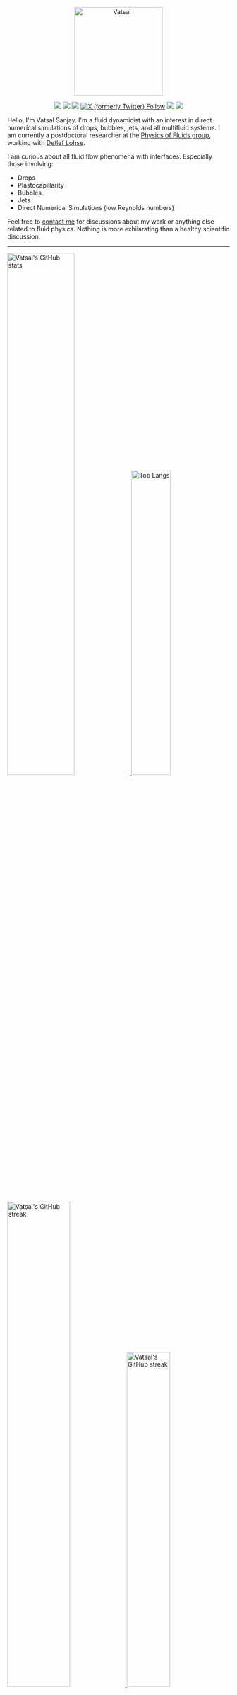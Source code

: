 <center>

[<img alt="Vatsal" width="200px" src="https://www.dropbox.com/s/dxyybgtblo8er6h/Logo_Vatsal_Vector.png?raw=1">](https://www.vatsalsanjay.com)

[<img src="https://img.shields.io/badge/googlescholar-4285F4?&style=for-the-badge&logo=googlescholar&logoColor=white">](https://scholar.google.com/citations?hl=en&user=67aQviYAAAAJ)
[<img src="https://img.shields.io/static/v1.svg?&style=for-the-badge&logo=ResearchGate&label=&message=ResearchGate&logoColor=white&color=green">](https://www.researchgate.net/profile/Vatsal-Sanjay-2)
[<img src="https://img.shields.io/badge/BlueSky-Profile-blue?&style=for-the-badge">](https://bsky.app/profile/vatsalsanjay.bsky.social)
[![X (formerly Twitter) Follow](https://img.shields.io/twitter/follow/VatsalSanjay?style=for-the-badge&link=https%3A%2F%2Ftwitter.com%2FVatsalSanjay)](https://twitter.com/VatsalSanjay)
[<img src="https://img.shields.io/badge/linkedin-0A66C2?&style=for-the-badge&logo=linkedin">](https://www.linkedin.com/in/vatsalsanjay/)
[<img src="https://img.shields.io/badge/orcid-A6CE39?&style=for-the-badge&logo=orcid&logoColor=white">](https://orcid.org/0000-0002-4293-6099)
</center>

Hello, I'm Vatsal Sanjay. I'm a fluid dynamicist with an interest in direct numerical simulations of drops, bubbles, jets, and all multifluid systems. I am currently a postdoctoral researcher at the [Physics of Fluids group](https://pof.tnw.utwente.nl), working with [Detlef Lohse](https://en.wikipedia.org/wiki/Detlef_Lohse). 

I am curious about all fluid flow phenomena with interfaces. Especially those involving:

- Drops
- Plastocapillarity
- Bubbles
- Jets
- Direct Numerical Simulations (low Reynolds numbers)

Feel free to [contact me](mailto:contact@vatsalsanjay.com) for discussions about my work or anything else related to fluid physics. Nothing is more exhilarating than a healthy scientific discussion.

<!-- ![Vatsal's GitHub stats](https://github-readme-stats-xi-wine-74.vercel.app/api?username=VatsalSy&show_icons=true&theme=vision-friendly-dark)

![Top Langs](https://github-readme-stats-xi-wine-74.vercel.app/api/top-langs/?username=VatsalSy&layout=compact&theme=vision-friendly-dark) -->

---

  <a href="https://github.com/VatsalSy" target="_blank">
    <picture>
      <source media="(prefers-color-scheme: dark)" srcset="https://cust-github-readme-stats.vercel.app/api?username=VatsalSy&show_icons=true&theme=vision-friendly-dark&rank_icon=github" width="55%" height="auto">
      <img alt="Vatsal's GitHub stats" src="https://cust-github-readme-stats.vercel.app/api?username=VatsalSy&show_icons=true&theme=solarized-light&hide_border=true&rank_icon=github" width="55%" height="auto">
    </picture>
  </a>
  <a href="https://github.com/VatsalSy" target="_blank">
    <picture>
      <source media="(prefers-color-scheme: dark)" srcset="https://cust-github-readme-stats.vercel.app/api/top-langs/?username=VatsalSy&layout=compact&theme=vision-friendly-dark" width="42%" height="auto">
      <img alt="Top Langs" src="https://cust-github-readme-stats.vercel.app/api/top-langs/?username=VatsalSy&layout=compact&theme=solarized-light&hide_border=true" width="42%" height="auto">
    </picture>
  </a>

  <a href="https://github.com/VatsalSy" target="_blank">
    <picture>
      <source media="(prefers-color-scheme: dark)" srcset="https://github-readme-streak-stats-delta-lovat.vercel.app/?user=VatsalSy&theme=vision-friendly-dark" width="53%" height="auto">
      <img alt="Vatsal's GitHub streak" src="https://github-readme-streak-stats-delta-lovat.vercel.app/?user=VatsalSy&theme=solarized-light&hide_border=true" width="53%" height="auto">
    </picture>
  </a>

  <a href="https://www.youtube.com/@VatsalSanjay" target="_blank">
    <picture>
      <source media="(prefers-color-scheme: dark)" srcset="https://cust-youtube-stats-card.vercel.app/api?channelid=UC-eTdHrAM_eQrWOtNLoT19w&theme=vision_friendly_dark&cache_seconds=0" width="44%" height="auto">
      <img alt="Vatsal's GitHub streak" src="https://cust-youtube-stats-card.vercel.app/api?channelid=UC-eTdHrAM_eQrWOtNLoT19w&theme=solarized_light&hide_border=true" width="44%" height="auto">
    </picture>
 </a>

---

### :zap: Recent Activity

<!--START_SECTION:activity-->
1. 🗣 Commented on [#1](https://github.com/comphy-lab/comphy-lab.github.io/issues/1#issuecomment-2600737925) in [comphy-lab/comphy-lab.github.io](https://github.com/comphy-lab/comphy-lab.github.io)
2. 🔒 Closed issue [#1](https://github.com/comphy-lab/comphy-lab.github.io/issues/1) in [comphy-lab/comphy-lab.github.io](https://github.com/comphy-lab/comphy-lab.github.io)
3. 🚀 Published release [Computational Fungal Dynamics (v1.0)](https://github.com/VatsalSy/hyphal-flow/releases/tag/v1.0) in [VatsalSy/hyphal-flow](https://github.com/VatsalSy/hyphal-flow)
4. 💪 Opened PR [#1](https://github.com/comphy-lab/DropImpact_viscoplastic_epsilonformulation/pull/1) in [comphy-lab/DropImpact_viscoplastic_epsilonformulation](https://github.com/comphy-lab/DropImpact_viscoplastic_epsilonformulation)
5. ❗ Opened issue [#3247](https://github.com/EclipseFdn/open-vsx.org/issues/3247) in [EclipseFdn/open-vsx.org](https://github.com/EclipseFdn/open-vsx.org)
<!--END_SECTION:activity-->
---

### Hi there 👋
<p align="left"> <img src="https://komarev.com/ghpvc/?username=VatsalSy&label=Profile%20views&color=orange&style=for-the-badge" alt="VatsalSy" /> </p>

---
### :zap: More statistics

<!--START_SECTION:github-stats-->
**My Total Overall Commits: 2064** 

**I'm an Early 🐤** 

```text
🌞 Morning                449 commits         █████░░░░░░░░░░░░░░░░░░░░   21.75 % 
🌆 Daytime                720 commits         █████████░░░░░░░░░░░░░░░░   34.88 % 
🌃 Evening                665 commits         ████████░░░░░░░░░░░░░░░░░   32.22 % 
🌙 Night                  230 commits         ███░░░░░░░░░░░░░░░░░░░░░░   11.14 % 
```
📅 **I'm Most Productive on Sunday** 

```text
Monday                   246 commits         ███░░░░░░░░░░░░░░░░░░░░░░   11.92 % 
Tuesday                  271 commits         ███░░░░░░░░░░░░░░░░░░░░░░   13.13 % 
Wednesday                248 commits         ███░░░░░░░░░░░░░░░░░░░░░░   12.02 % 
Thursday                 283 commits         ███░░░░░░░░░░░░░░░░░░░░░░   13.71 % 
Friday                   238 commits         ███░░░░░░░░░░░░░░░░░░░░░░   11.53 % 
Saturday                 381 commits         █████░░░░░░░░░░░░░░░░░░░░   18.46 % 
Sunday                   397 commits         █████░░░░░░░░░░░░░░░░░░░░   19.23 % 
```


<!--END_SECTION:github-stats-->

<!--START_SECTION:waka-->
![Code Time](http://img.shields.io/badge/Code%20Time-1%2C027%20hrs%2037%20mins-blue)

![Lines of code](https://img.shields.io/badge/From%20Hello%20World%20I%27ve%20Written-48.7%20million%20lines%20of%20code-blue)

**🐱 My GitHub Data** 

> 📦 4.6 MB Used in GitHub's Storage 
 > 
> 🏆 239 Contributions in the Year 2025
 > 
> 🚫 Not Opted to Hire
 > 
> 📜 82 Public Repositories 
 > 
> 🔑 53 Private Repositories 
 > 
📊 **This Week I Spent My Time On** 

```text
🕑︎ Time Zone: Europe/Amsterdam

💬 Programming Languages: 
Other                    38 hrs 42 mins      ████████████████░░░░░░░░░   62.23 % 
Markdown                 12 hrs 49 mins      █████░░░░░░░░░░░░░░░░░░░░   20.62 % 
C                        4 hrs 21 mins       ██░░░░░░░░░░░░░░░░░░░░░░░   07.01 % 
HTML                     4 hrs 19 mins       ██░░░░░░░░░░░░░░░░░░░░░░░   06.94 % 
Io                       49 mins             ░░░░░░░░░░░░░░░░░░░░░░░░░   01.32 % 

🔥 Editors: 
Cursor                   22 hrs 55 mins      █████████░░░░░░░░░░░░░░░░   36.86 % 
Obsidian                 11 hrs 45 mins      █████░░░░░░░░░░░░░░░░░░░░   18.92 % 
SparkDesktop             9 hrs 45 mins       ████░░░░░░░░░░░░░░░░░░░░░   15.69 % 
VS Code                  6 hrs 14 mins       ███░░░░░░░░░░░░░░░░░░░░░░   10.04 % 
Warp                     4 hrs 26 mins       ██░░░░░░░░░░░░░░░░░░░░░░░   07.14 % 

🐱‍💻 Projects: 
comphy-lab.github.io     31 hrs 36 mins      █████████████░░░░░░░░░░░░   50.81 % 
VatsalSy.github.io       10 hrs 19 mins      ████░░░░░░░░░░░░░░░░░░░░░   16.60 % 
Writing                  8 hrs 47 mins       ████░░░░░░░░░░░░░░░░░░░░░   14.13 % 
hyphal-flow              5 hrs 44 mins       ██░░░░░░░░░░░░░░░░░░░░░░░   09.22 % 
obsidian                 1 hr 19 mins        █░░░░░░░░░░░░░░░░░░░░░░░░   02.12 % 

💻 Operating System: 
Mac                      62 hrs 12 mins      █████████████████████████   100.00 % 
```

**I Mostly Code in TeX** 

```text
TeX                      46 repos            ███████░░░░░░░░░░░░░░░░░░   27.54 % 
Python                   8 repos             █░░░░░░░░░░░░░░░░░░░░░░░░   04.79 % 
Swift                    2 repos             ░░░░░░░░░░░░░░░░░░░░░░░░░   01.20 % 
Markdown                 2 repos             ░░░░░░░░░░░░░░░░░░░░░░░░░   01.20 % 
Shell                    1 repo              ░░░░░░░░░░░░░░░░░░░░░░░░░   00.60 % 
```




 Last Updated on 20/01/2025 01:22:51 UTC
<!--END_SECTION:waka-->
---


<a href="https://github.com/VatsalSy" target="_blank">
    <picture>
      <source media="(prefers-color-scheme: dark)" srcset="https://cust-github-readme-activity-graph-lup52w9gb.vercel.app/graph?username=VatsalSy&theme=github-compact&&area=true&hide_border=true&hide_title=true&days=42" width="100%" height="auto">
      <img alt="Vatsal's GitHub stats" src="https://cust-github-readme-activity-graph-lup52w9gb.vercel.app/graph?username=VatsalSy&theme=green&&area=true&hide_border=true&hide_title=true&days=42" width="100%" height="auto">
    </picture>
</a>

<div align="center">
  <a href="https://next.ossinsight.io/widgets/official/analyze-user-contribution-time-distribution?user_id=17101345&period=all_times" target="_blank">
    <picture>
      <source media="(prefers-color-scheme: dark)" srcset="https://next.ossinsight.io/widgets/official/analyze-user-contribution-time-distribution/thumbnail.png?user_id=17101345&period=all_times&image_size=auto&color_scheme=dark" width="721" height="auto">
      <img alt="Contribution Time Distribution of @VatsalSy" src="https://next.ossinsight.io/widgets/official/analyze-user-contribution-time-distribution/thumbnail.png?user_id=17101345&period=all_times&image_size=auto&color_scheme=light" width="721" height="auto">
    </picture>
  </a>
</div>


---
<!-- my-badges start -->
<a href="my-badges/a-commit.md"><img src="https://my-badges.github.io/my-badges/a-commit.png" alt="One of my commit sha starts with &quot;a&quot;." title="One of my commit sha starts with &quot;a&quot;." width="64"></a>
<a href="my-badges/ab-commit.md"><img src="https://my-badges.github.io/my-badges/ab-commit.png" alt="One of my commit sha starts with &quot;ab&quot;." title="One of my commit sha starts with &quot;ab&quot;." width="64"></a>
<a href="my-badges/chore-commit.md"><img src="https://my-badges.github.io/my-badges/chore-commit.png" alt="I did a little housekeeping! 🧹" title="I did a little housekeeping! 🧹" width="64"></a>
<a href="my-badges/covid-19.md"><img src="https://my-badges.github.io/my-badges/covid-19.png" alt="I rolled before Covid-19: Survivor of the Great TP Shortage" title="I rolled before Covid-19: Survivor of the Great TP Shortage" width="64"></a>
<a href="my-badges/delorean.md"><img src="https://my-badges.github.io/my-badges/delorean.png" alt="I committed on the day Doctor Emmett Brown invented the flux capacitor!" title="I committed on the day Doctor Emmett Brown invented the flux capacitor!" width="64"></a>
<a href="my-badges/epic-commit.md"><img src="https://my-badges.github.io/my-badges/epic-commit.png" alt="I made an epic commit with a message over 500 chars." title="I made an epic commit with a message over 500 chars." width="64"></a>
<a href="my-badges/favorite-word.md"><img src="https://my-badges.github.io/my-badges/favorite-word.png" alt="My favorite word is &quot;update&quot;." title="My favorite word is &quot;update&quot;." width="64"></a>
<a href="my-badges/github-anniversary-5.md"><img src="https://my-badges.github.io/my-badges/github-anniversary-5.png" alt="I joined GitHub 5 years ago." title="I joined GitHub 5 years ago." width="64"></a>
<a href="my-badges/mass-delete-commit.md"><img src="https://my-badges.github.io/my-badges/mass-delete-commit.png" alt="When I delete code, I delete a lot." title="When I delete code, I delete a lot." width="64"></a>
<a href="my-badges/mass-delete-commit-10k.md"><img src="https://my-badges.github.io/my-badges/mass-delete-commit-10k.png" alt="When I delete code, I delete a lot." title="When I delete code, I delete a lot." width="64"></a>
<a href="my-badges/polite-coder.md"><img src="https://my-badges.github.io/my-badges/polite-coder.png" alt="I am a polite coder." title="I am a polite coder." width="64"></a>
<a href="my-badges/stars-100.md"><img src="https://my-badges.github.io/my-badges/stars-100.png" alt="I collected 100 stars." title="I collected 100 stars." width="64"></a>
<a href="my-badges/sleepy-coder.md"><img src="https://my-badges.github.io/my-badges/sleepy-coder.png" alt="I am a sleepy coder." title="I am a sleepy coder." width="64"></a>
<a href="my-badges/morning-commits.md"><img src="https://my-badges.github.io/my-badges/morning-commits.png" alt="I commit in the morning." title="I commit in the morning." width="64"></a>
<a href="my-badges/evening-commits.md"><img src="https://my-badges.github.io/my-badges/evening-commits.png" alt="I commit in the evening." title="I commit in the evening." width="64"></a>
<a href="my-badges/midnight-commits.md"><img src="https://my-badges.github.io/my-badges/midnight-commits.png" alt="I commit at midnight." title="I commit at midnight." width="64"></a>
<a href="my-badges/spooky-commit.md"><img src="https://my-badges.github.io/my-badges/spooky-commit.png" alt="I committed on the Halloween! Boo!" title="I committed on the Halloween! Boo!" width="64"></a>
<a href="my-badges/my-badges-contributor.md"><img src="https://my-badges.github.io/my-badges/my-badges-contributor.png" alt="I contributed to My Badges!" title="I contributed to My Badges!" width="64"></a>
<a href="my-badges/self-star.md"><img src="https://my-badges.github.io/my-badges/self-star.png" alt="I&apos;ve starred 71 my own repositories." title="I&apos;ve starred 71 my own repositories." width="64"></a>
<a href="my-badges/public-keys-5.md"><img src="https://my-badges.github.io/my-badges/public-keys-5.png" alt="I have five or more public keys" title="I have five or more public keys" width="64"></a>
<a href="my-badges/fix-2.md"><img src="https://my-badges.github.io/my-badges/fix-2.png" alt="I did 2 sequential fixes." title="I did 2 sequential fixes." width="64"></a>
<!-- my-badges end -->

---


## 😂 Lighten Up Your Day with a Joke!

<p align="center">
  <img src="https://readme-jokes.vercel.app/api" alt="Error fetching resource, Refresh again to view Jokes Card" width="50%" />
</p>
